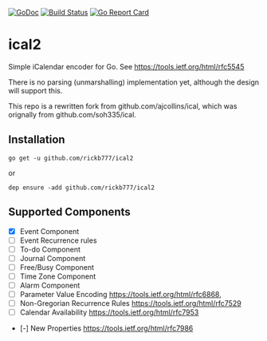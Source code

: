 [![GoDoc](https://img.shields.io/badge/api-Godoc-blue.svg?style=flat-square)](https://godoc.org/github.com/rickb777/ical2)
[![Build Status](https://travis-ci.org/rickb777/ical2.svg?branch=master)](https://travis-ci.org/rickb777/ical2)
[![Go Report Card](https://goreportcard.com/badge/github.com/rickb777/ical2)](https://goreportcard.com/report/github.com/rickb777/ical2)

# ical2

Simple iCalendar encoder for Go. See https://tools.ietf.org/html/rfc5545

There is no parsing (unmarshalling) implementation yet, although the design will support this.

This repo is a rewritten fork from github.com/ajcollins/ical, which was orignally from github.com/soh335/ical.

## Installation

    go get -u github.com/rickb777/ical2

or

    dep ensure -add github.com/rickb777/ical2

## Supported Components

* [x] Event Component
* [ ] Event Recurrence rules
* [ ] To-do Component
* [ ] Journal Component
* [ ] Free/Busy Component
* [ ] Time Zone Component
* [ ] Alarm Component
* [ ] Parameter Value Encoding https://tools.ietf.org/html/rfc6868,
* [ ] Non-Gregorian Recurrence Rules https://tools.ietf.org/html/rfc7529
* [ ] Calendar Availability https://tools.ietf.org/html/rfc7953
* [-] New Properties https://tools.ietf.org/html/rfc7986

